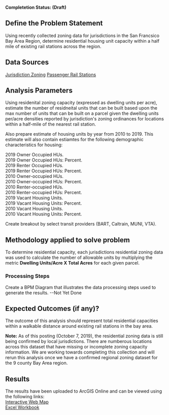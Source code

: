 **Completetion Status: (Draft)**

## Define the Problem Statement
Using recently collected zoning data for jurisdictions in the San Francsico Bay Area Region, determine residential housing unit capacity within a half mile of existing rail stations across the region.

## Data Sources
[Jurisdiction Zoning](https://github.com/BayAreaMetro/DataServices/blob/master/Project-Documentation/mdm/policy-mdm/land-use.md#zoning)
[Passenger Rail Stations](https://mtc.maps.arcgis.com/home/item.html?id=efd75b7bb3c04dbda06c6e7cd73e9336)

## Analysis Parameters
Using residenital zoning capacity (expressed as dwelling units per acre), estimate the number of residneital units that can be built based upon the max number of units that can be built on a parcel given the dwelling units per/acre densities reported by jurisdiction's zoning ordinances for locations within a half-mile of the nearest rail station.  

Also prepare estimate of housing units by year from 2010 to 2019.  This estimate will also contain estiamtes for the following demographic characteristics for housing:  

2019 Owner Occupied HUs.   
2019 Owner Occupied HUs: Percent.   
2019 Renter Occupied HUs.   
2019 Renter Occupied HUs: Percent.   
2010 Owner-occupied HUs.   
2010 Owner-occupied HUs: Percent.   
2010 Renter-occupied HUs.   
2010 Renter-occupied HUs: Percent.   
2019 Vacant Housing Units.   
2019 Vacant Housing Units: Percent.   
2010 Vacant Housing Units.   
2010 Vacant Housing Units: Percent.   

Create breakout by select transit providers (BART, Caltrain, MUNI, VTA).  

## Methodology applied to solve problem  
To determine residential capacity, each jurisdictions residential zoning data was used to calculate the number of allowable units by multiplying the metric **Dwelling Units/Acre X Total Acres** for each given parcel.

### Processing Steps
Create a BPM Diagram that illustrates the data processing steps used to generate the results. --Not Yet Done

## Expected Outcomes (if any)?
The outcome of this analysis should represent total residential capacities within a walkable distance around existing rail stations in the bay area.  

**Note:** As of this posting (October 7, 2019), the residential zoning data is still being confirmed by local jurisdictions.  There are numberous locations across this dataset that have missing or incomplete zoning capacity information.  We are working towards completing this collection and will rerun this analysis once we have a confirmed regional zoning dataset for the 9 county Bay Area region.

## Results  
The results have been uploaded to ArcGIS Online and can be viewed using the following links:  
[Interactive Web Map](https://arcg.is/00Lua5)  
[Excel Workbook](https://mtcdrive.box.com/s/2a6c4hwdl5eowq7hgkmysbyku8pf5jx2)
